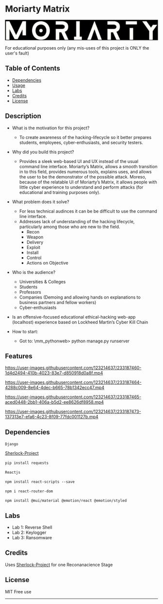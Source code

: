 # Moriarty Matrix


<picture>
  <source media="(prefers-color-scheme: dark)" srcset="https://raw.githubusercontent.com/Fiery-Warrior/mm_pythonweb/main/frontend/src/Navbar/logo.png" width="1000">
  <source media="(prefers-color-scheme: light)" srcset="https://raw.githubusercontent.com/Fiery-Warrior/mm_pythonweb/main/frontend/src/Navbar/logo.png" width="1000">
  <img alt="Moriarty Matrix Logo" src="https://raw.githubusercontent.com/Fiery-Warrior/mm_pythonweb/main/frontend/src/Navbar/logo.png" width="1000">
</picture>


For educational purposes only (any mis-uses of this project is ONLY the user's fault)



## Table of Contents


- [Dependencies](#Dependencies)
- [Usage](#usage)
- [Labs](#labs)
- [Credits](#credits)
- [License](#license)



## Description

- What is the motivation for this project? 
  - To create awareness of the hacking-lifecycle so it better prepares students, employees, cyber-enthusiasts, and security testers. 
  
- Why did you build this project?
  - Provides a sleek web-based UI and UX instead of the usual command line interface.  Moriarty’s Matrix, allows a smooth transition in to this field, provides numerous tools, explains uses, and allows the user to be the demonstrator of the possible attack. Moreso, because of the relatable UI of Moriarty’s Matrix, it allows people with little cyber experience to understand and perform attacks (for educational and training purposes only). 
  
- What problem does it solve?
  - For less technical audinces it can be be difficult to use the command line interface.
  - Addresses lack of understanding of the hacking lifecycle, particularly among those who are new to the field. 
    - Recon
    - Weapon
    - Delivery
    - Exploit
    - Install
    - Control
    - Actions on Objective
  
- Who is the audience?
  - Universities & Colleges 
  - Students
  - Professors
  - Companies (Demoing and allowing hands on explanations to business partners and fellow workers)
  - Cyber-enthusiasts

- Is an offensive-focused educational ethical-hacking web-app (localhost) experience based on Lockheed Martin’s Cyber Kill Chain

- How to start:
  - Got to: \mm_pythonweb> python manage.py runserver

## Features






https://user-images.githubusercontent.com/123214637/233187460-1d4d2494-410b-4023-83e7-d850918d0a8f.mp4



https://user-images.githubusercontent.com/123214637/233187464-4288c009-8e64-4dec-b665-78b1342ecc47.mp4



https://user-images.githubusercontent.com/123214637/233187465-aced0448-2bb1-406a-b5d2-ee8626df8958.mp4



https://user-images.githubusercontent.com/123214637/233187473-137313e7-efa6-4c23-8f09-77fdc001127b.mp4




## Dependencies

```Django```

[Sherlock-Project](https://github.com/sherlock-project/sherlock)

```pip install requests```

```Reactjs```

```npm install react-scripts --save```

```npm i react-router-dom```

```npm install @mui/material @emotion/react @emotion/styled```


## Labs
- Lab 1: Reverse Shell 
- Lab 2: Keylogger
- Lab 3: Ransomware

## Credits

Uses [Sherlock-Project](https://github.com/sherlock-project/sherlock) for one Reconanacience Stage


## License

MIT Free use

---

